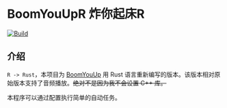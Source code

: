 # BoomYouUpR 炸你起床R

[![Build](https://github.com/xfqwdsj/BoomYouUpR/actions/workflows/build.yaml/badge.svg)](https://github.com/xfqwdsj/BoomYouUpR/actions/workflows/build.yaml)

## 介绍

`R -> Rust`，本项目为 [BoomYouUp](https://github.com/xfqwdsj/BoomYouUp) 用 Rust 语言重新编写的版本。该版本相对原始版本支持了音频播放。~~绝对不是因为我不会设置 C++ 库。~~

本程序可以通过配置执行简单的自动任务。